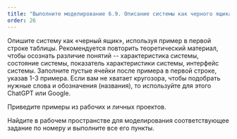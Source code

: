 ```yaml
---
title: "Выполните моделирование 6.9. Описание системы как черного ящика"
order: 26
---
```




Опишите систему как «черный ящик», используя пример в первой строке таблицы. Рекомендуется повторить теоретический материал, чтобы осознать различие понятий -- характеристика системы, состояние системы, показатель характеристики системы, интерфейс системы. Заполните пустые ячейки после примера в первой строке, указав 1-3 примера. Если вам не хватает кругозора, чтобы подобрать нужные слова и обозначения (названия), то используйте для этого ChatGPT или Google.

Приведите примеры из рабочих и личных проектов.

Найдите в рабочем пространстве для моделирования соответствующее задание по номеру и выполните все его пункты.

